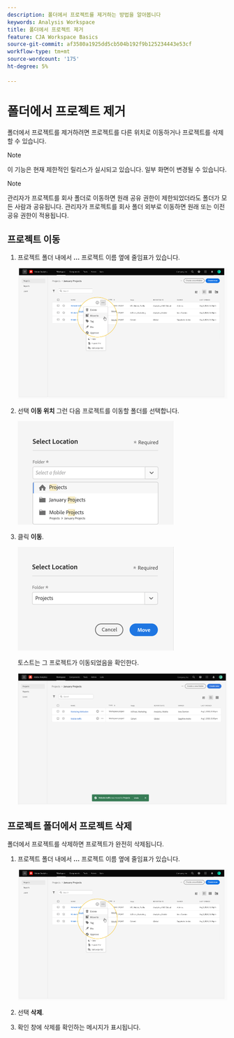 ```yaml
---
description: 폴더에서 프로젝트를 제거하는 방법을 알아봅니다
keywords: Analysis Workspace
title: 폴더에서 프로젝트 제거
feature: CJA Workspace Basics
source-git-commit: af3580a1925dd5cb504b192f9b125234443e53cf
workflow-type: tm+mt
source-wordcount: '175'
ht-degree: 5%

---
```



# 폴더에서 프로젝트 제거

폴더에서 프로젝트를 제거하려면 프로젝트를 다른 위치로 이동하거나 프로젝트를 삭제할 수 있습니다.

>[!NOTE]
>
>이 기능은 현재 제한적인 릴리스가 실시되고 있습니다. 일부 화면이 변경될 수 있습니다.

>[!NOTE]
>
>관리자가 프로젝트를 회사 폴더로 이동하면 원래 공유 권한이 제한되었더라도 폴더가 모든 사람과 공유됩니다. 관리자가 프로젝트를 회사 폴더 외부로 이동하면 원래 또는 이전 공유 권한이 적용됩니다.

## 프로젝트 이동

1. 프로젝트 폴더 내에서 **...** 프로젝트 이름 옆에 줄임표가 있습니다.

   ![](/help/analysis-workspace/build-workspace-project/assets/move1.png)

1. 선택 **이동 위치** 그런 다음 프로젝트를 이동할 폴더를 선택합니다.

   ![](/help/analysis-workspace/build-workspace-project/assets/move-select-location.png)

1. 클릭 **이동**.

   ![](/help/analysis-workspace/build-workspace-project/assets/move-click-move.png)

   토스트는 그 프로젝트가 이동되었음을 확인한다.

   ![](/help/analysis-workspace/build-workspace-project/assets/move-project-moved.png)

## 프로젝트 폴더에서 프로젝트 삭제

폴더에서 프로젝트를 삭제하면 프로젝트가 완전히 삭제됩니다.

1. 프로젝트 폴더 내에서 **...** 프로젝트 이름 옆에 줄임표가 있습니다.

   ![](/help/analysis-workspace/build-workspace-project/assets/move1.png)

1. 선택 **삭제**.

1. 확인 창에 삭제를 확인하는 메시지가 표시됩니다.
